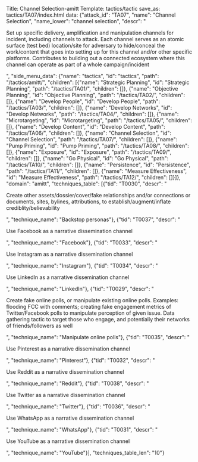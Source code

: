 Title: Channel Selection-amitt
Template: tactics/tactic
save_as: tactics/TA07/index.html
data: {"attack_id": "TA07", "name": "Channel Selection", "name_lower": "channel selection", "descr": "<p>Set up specific delivery, amplification and manipulation channels for incident, including channels to attack. Each channel serves as an atomic surface (test bed) location/site for adversary to hide/conceal the work/content that goes into setting up for this channel and/or other specific platforms.  Contributes to building out a connected ecosystem where this channel can operate as part of a whole campaign/incident</p>", "side_menu_data": {"name": "tactics", "id": "tactics", "path": "/tactics/amitt/", "children": [{"name": "Strategic Planning", "id": "Strategic Planning", "path": "/tactics/TA01/", "children": []}, {"name": "Objective Planning", "id": "Objective Planning", "path": "/tactics/TA02/", "children": []}, {"name": "Develop People", "id": "Develop People", "path": "/tactics/TA03/", "children": []}, {"name": "Develop Networks", "id": "Develop Networks", "path": "/tactics/TA04/", "children": []}, {"name": "Microtargeting", "id": "Microtargeting", "path": "/tactics/TA05/", "children": []}, {"name": "Develop Content", "id": "Develop Content", "path": "/tactics/TA06/", "children": []}, {"name": "Channel Selection", "id": "Channel Selection", "path": "/tactics/TA07/", "children": []}, {"name": "Pump Priming", "id": "Pump Priming", "path": "/tactics/TA08/", "children": []}, {"name": "Exposure", "id": "Exposure", "path": "/tactics/TA09/", "children": []}, {"name": "Go Physical", "id": "Go Physical", "path": "/tactics/TA10/", "children": []}, {"name": "Persistence", "id": "Persistence", "path": "/tactics/TA11/", "children": []}, {"name": "Measure Effectiveness", "id": "Measure Effectiveness", "path": "/tactics/TA12/", "children": []}]}, "domain": "amitt", "techniques_table": [{"tid": "T0030", "descr": "<p>Create other assets/dossier/cover/fake relationships and/or connections or documents, sites, bylines, attributions, to establish/augment/inflate crediblity/believability</p>", "technique_name": "Backstop personas"}, {"tid": "T0037", "descr": "<p>Use Facebook as a narrative dissemination channel</p>", "technique_name": "Facebook"}, {"tid": "T0033", "descr": "<p>Use Instagram as a narrative dissemination channel</p>", "technique_name": "Instagram"}, {"tid": "T0034", "descr": "<p>Use LinkedIn as a narrative dissemination channel</p>", "technique_name": "LinkedIn"}, {"tid": "T0029", "descr": "<p>Create fake online polls, or manipulate existing online polls. Examples: flooding FCC with comments; creating fake engagement metrics of Twitter/Facebook polls to manipulate perception of given issue. Data gathering tactic to target those who engage, and potentially their networks of friends/followers as well</p>", "technique_name": "Manipulate online polls"}, {"tid": "T0035", "descr": "<p>Use Pinterest as a narrative dissemination channel</p>", "technique_name": "Pinterest"}, {"tid": "T0032", "descr": "<p>Use Reddit as a narrative dissemination channel</p>", "technique_name": "Reddit"}, {"tid": "T0038", "descr": "<p>Use Twitter as a narrative dissemination channel</p>", "technique_name": "Twitter"}, {"tid": "T0036", "descr": "<p>Use WhatsApp as a narrative dissemination channel</p>", "technique_name": "WhatsApp"}, {"tid": "T0031", "descr": "<p>Use YouTube as a narrative dissemination channel</p>", "technique_name": "YouTube"}], "techniques_table_len": "10"}